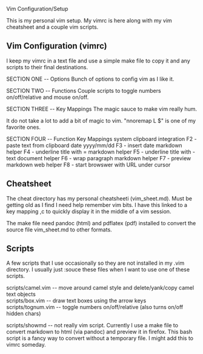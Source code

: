 Vim Configuration/Setup

This is my personal vim setup.  My vimrc is here along
with my vim cheatsheet and a couple vim scripts.

Vim Configuration (vimrc)
-------------------------
I keep my vimrc in a text file and use a simple make file to copy it and any 
scripts to their final destinations. 

SECTION ONE -- Options
Bunch of options to config vim as I like it.

SECTION TWO -- Functions
Couple scripts to toggle numbers on/off/relative and mouse on/off.

SECTION THREE -- Key Mappings
The magic sauce to make vim really hum.  

It do not take a lot to add a bit of magic to vim. 
"nnoremap L $" is one of my favorite ones.

SECTION FOUR -- Function Key Mappings 
system clipboard integration     F2 - paste text from clipboard
date yyyy/mm/dd                  F3 - insert date
markdown helper                  F4 - underline title with =
markdown helper                  F5 - underline title with - 
text document helper             F6 - wrap paragraph
markdown helper                  F7 - preview markdown
web helper                       F8 - start browswer with URL under cursor


Cheatsheet
----------
The cheat directory has my personal cheatsheeti (vim_sheet.md).  Must be
getting old as I find I need help remember vim bits. I have this linked to a
key mapping ,c to quickly display it in the middle of a vim session.

The make file need pandoc (html) and pdflatex (pdf) installed to convert the source file
vim_sheet.md to other formats.


Scripts
-------
A few scripts that I use occasionally so they are not installed in my .vim
directory.  I usually just :souce these files when I want to use one of these
scripts.

scripts/camel.vim   -- move around camel style and delete/yank/copy camel text objects  
scripts/box.vim     -- draw text boxes using the arrow keys  
scripts/tognum.vim  -- toggle numbers on/off/relative (also turns on/off hidden chars)  

scripts/showmd 
-- not really vim script. Currently I use a make file to convert markdown
to html (via pandoc) and preview it in firefox.  This bash script is a fancy way 
to convert without a temporary file. I might add this to vimrc someday. 
